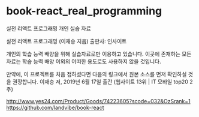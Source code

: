 # book-react_real_programming

실전 리액트 프로그래밍 개인 실습 자료

실전 리액트 프로그래밍 (이재승 지음)
출판사: 인사이트

개인의 학습 능력 배양을 위해 실습자료로만 이용하고 있습니다.
이곳에 존재하는 모든 자료는
학습 능력 배양 이외의 어떠한 용도로도 사용하지 않을 것입니다.

만약에, 이 프로젝트를 처음 접하셨다면 다음의 링크에서 원본 소스를 먼저 확인하실 것을 권장합니다.
이재승 저, 2019년 6월 17일 출간
(웹사이트 13위 | IT 모바일 top20 2주)

http://www.yes24.com/Product/Goods/74223605?scode=032&OzSrank=1
https://github.com/landvibe/book-react
